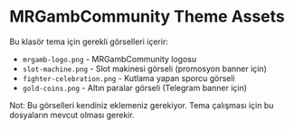 # MRGambCommunity Theme Assets

Bu klasör tema için gerekli görselleri içerir:

- `mrgamb-logo.png` - MRGambCommunity logosu
- `slot-machine.png` - Slot makinesi görseli (promosyon banner için)
- `fighter-celebration.png` - Kutlama yapan sporcu görseli
- `gold-coins.png` - Altın paralar görseli (Telegram banner için)

Not: Bu görselleri kendiniz eklemeniz gerekiyor. Tema çalışması için bu dosyaların mevcut olması gerekir. 